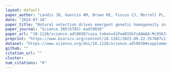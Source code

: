 ```yaml
---
layout: default
paper_author: "Landis JB, Guercio AM, Brown KE, Fiscus CJ, Morrell PL, Koenig D"
date: "2024-07-18"
paper_title: "Natural selection drives emergent genetic homogeneity in a century-scale experiment with barley"
paper_journal: "Science 385(6705) eadl0038"
paper_url: "10.1126/science.adl0038?casa_token=diPom015kYsAAAAA:Mc8SKIvRQ9W29lyd1ZsY-wk5j0TBHue9v76l9O_R2lMS0nyolg6UGaOmwrTyOJ0RTBwKwKtBJr6IGg"
preprint: "https://www.biorxiv.org/content/10.1101/2023.09.22.557807v1"
dataset: "https://www.science.org/doi/10.1126/science.adl0038#supplementary-materials"
github: ""
citation_url: ""
cluster:
num_citations: "0"
---
```


